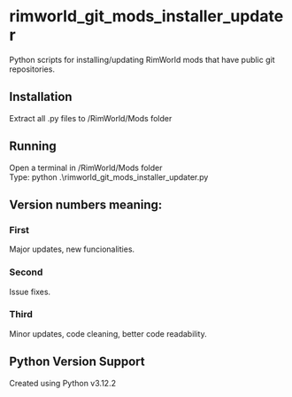 # rimworld_git_mods_installer_updater
Python scripts for installing/updating RimWorld mods that have public git repositories.

## Installation  
Extract all .py files to /RimWorld/Mods folder  

## Running
Open a terminal in /RimWorld/Mods folder  
Type: python .\rimworld_git_mods_installer_updater.py  

## Version numbers meaning:
### First
Major updates, new funcionalities.
### Second
Issue fixes.
### Third
Minor updates, code cleaning, better code readability.

## Python Version Support
Created using Python v3.12.2  
